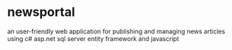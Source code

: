# newsportal

an user-friendly web application for publishing and managing news articles using c# asp.net sql server entity framework and javascript
